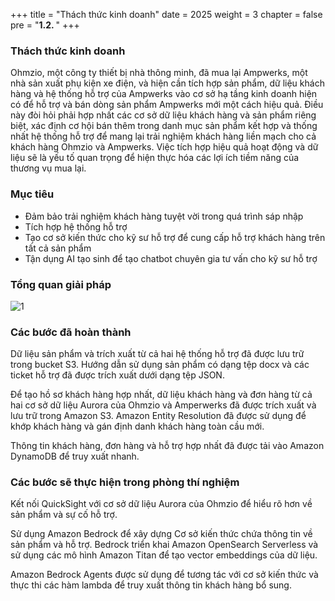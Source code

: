 +++
title = "Thách thức kinh doanh"
date = 2025
weight = 3
chapter = false
pre = "<b>1.2. </b>"
+++

### Thách thức kinh doanh

Ohmzio, một công ty thiết bị nhà thông minh, đã mua lại Ampwerks, một nhà sản xuất phụ kiện xe điện, và hiện cần tích hợp sản phẩm, dữ liệu khách hàng và hệ thống hỗ trợ của Ampwerks vào cơ sở hạ tầng kinh doanh hiện có để hỗ trợ và bán dòng sản phẩm Ampwerks mới một cách hiệu quả. Điều này đòi hỏi phải hợp nhất các cơ sở dữ liệu khách hàng và sản phẩm riêng biệt, xác định cơ hội bán thêm trong danh mục sản phẩm kết hợp và thống nhất hệ thống hỗ trợ để mang lại trải nghiệm khách hàng liền mạch cho cả khách hàng Ohmzio và Ampwerks. Việc tích hợp hiệu quả hoạt động và dữ liệu sẽ là yếu tố quan trọng để hiện thực hóa các lợi ích tiềm năng của thương vụ mua lại.

### Mục tiêu

* Đảm bảo trải nghiệm khách hàng tuyệt vời trong quá trình sáp nhập
* Tích hợp hệ thống hỗ trợ
* Tạo cơ sở kiến thức cho kỹ sư hỗ trợ để cung cấp hỗ trợ khách hàng trên tất cả sản phẩm
* Tận dụng AI tạo sinh để tạo chatbot chuyên gia tư vấn cho kỹ sư hỗ trợ

### Tổng quan giải pháp

![1](../../../images/1/1.2/1.jpg)

### Các bước đã hoàn thành

Dữ liệu sản phẩm và trích xuất từ cả hai hệ thống hỗ trợ đã được lưu trữ trong bucket S3. Hướng dẫn sử dụng sản phẩm có dạng tệp docx và các ticket hỗ trợ đã được trích xuất dưới dạng tệp JSON.

Để tạo hồ sơ khách hàng hợp nhất, dữ liệu khách hàng và đơn hàng từ cả hai cơ sở dữ liệu Aurora của Ohmzio và Amperwerks đã được trích xuất và lưu trữ trong Amazon S3. Amazon Entity Resolution đã được sử dụng để khớp khách hàng và gán định danh khách hàng toàn cầu mới.

Thông tin khách hàng, đơn hàng và hỗ trợ hợp nhất đã được tải vào Amazon DynamoDB để truy xuất nhanh.

### Các bước sẽ thực hiện trong phòng thí nghiệm

Kết nối QuickSight với cơ sở dữ liệu Aurora của Ohmzio để hiểu rõ hơn về sản phẩm và sự cố hỗ trợ.

Sử dụng Amazon Bedrock để xây dựng Cơ sở kiến thức chứa thông tin về sản phẩm và hỗ trợ. Bedrock triển khai Amazon OpenSearch Serverless và sử dụng các mô hình Amazon Titan để tạo vector embeddings của dữ liệu.

Amazon Bedrock Agents được sử dụng để tương tác với cơ sở kiến thức và thực thi các hàm lambda để truy xuất thông tin khách hàng bổ sung.

